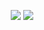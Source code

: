 <p align="center">
  <img src="https://nirzak-streak-stats.vercel.app/?user=zzaid17&theme=tokyonight&hide_border=false" />
  <img src="https://github-readme-stats.vercel.app/api/top-langs/?username=zzaid17&theme=tokyonight&hide_border=false&include_all_commits=true&count_private=true&layout=compact" />
</p>
